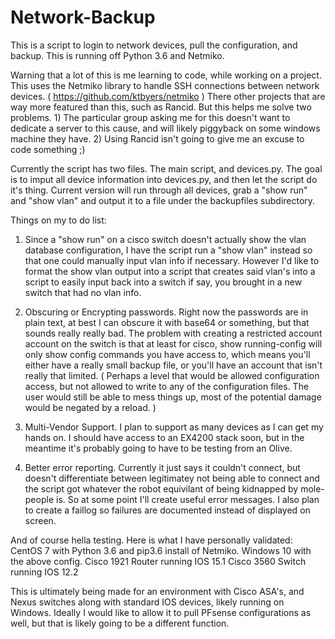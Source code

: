 # Network-Backup
This is a script to login to network devices, pull the configuration, and backup.  This is running off Python 3.6 and Netmiko. 

Warning that a lot of this is me learning to code, while working on a project. This uses the Netmiko library to handle SSH connections between network devices. ( https://github.com/ktbyers/netmiko )  There other projects that are way more featured than this, such as Rancid. But this helps me solve two problems. 1) The particular group asking me for this doesn't want to dedicate a server to this cause, and will likely piggyback on some windows machine they have.  2) Using Rancid isn't going to give me an excuse to code something ;) 

Currently the script has two files.  The main script, and devices.py. 
The goal is to imput all device information into devices.py, and then let the script do it's thing.  Current version will run through all devices, grab a "show run" and "show vlan" and output it to a file under the backupfiles subdirectory. 

Things on my to do list: 

1) Since a "show run" on a cisco switch doesn't actually show the vlan database configuration, I have the script run a "show vlan" instead so that one could manually input vlan info if necessary.  However I'd like to format the show vlan output into a script that creates said vlan's into a script to easily input back into a switch if say, you brought in a new switch that had no vlan info. 

2) Obscuring or Encrypting passwords.  Right now the passwords are in plain text, at best I can obscure it with base64 or something, but that sounds really really bad.  The problem with creating a restricted account account on the switch is that at least for cisco, show running-config will only show config commands you have access to, which means you'll either have a really small backup file, or you'll have an account that isn't really that limited.  ( Perhaps a level that would be allowed configuration access, but not allowed to write to any of the configuration files.   The user would still be able to mess things up, most of the potential damage would be negated by a reload.  ) 

3) Multi-Vendor Support.  I plan to support as many devices as I can get my hands on.   I should have access to an EX4200 stack soon, but in the meantime it's probably going to have to be testing from an Olive. 

4) Better error reporting. Currently it just says it couldn't connect, but doesn't differentiate between legitimatey not being able to connect and the script got whatever the robot equivilant of being kidnapped by mole-people is.   So at some point I'll create useful error messages.  I also plan to create a faillog so failures are documented instead of displayed on screen. 

And of course hella testing. Here is what I have personally validated: 
  CentOS 7 with Python 3.6 and pip3.6 install of Netmiko. 
  Windows 10 with the above config. 
  Cisco 1921 Router running IOS 15.1
  Cisco 3560 Switch running IOS 12.2

This is ultimately being made for an environment with Cisco ASA's, and Nexus switches along with standard IOS devices, likely running on Windows.  Ideally I would like to allow it to pull PFsense configurations as well, but that is likely going to be a different function.  
